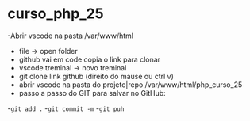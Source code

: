 # curso_php_25
-Abrir vscode na pasta /var/www/html
 - file -> open folder
- github vai em code copia o link para clonar
- vscode treminal -> novo treminal
 - git clone link github (direito do mause ou ctrl v)
- abrir vscode na pasta do projeto|repo /var/www/html/php_curso_25
- passo a passo do GIT para salvar no GitHub:

-`git add .`
-`git commit -m`
-`git puh`